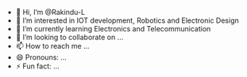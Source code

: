 - 👋 Hi, I’m @Rakindu-L
- 👀 I’m interested in IOT development, Robotics and Electronic Design
- 🌱 I’m currently learning Electronics and Telecommunication
- 💞️ I’m looking to collaborate on ...
- 📫 How to reach me ...
- 😄 Pronouns: ...
- ⚡ Fun fact: ...

<!---
Rakindu-L/Rakindu-L is a ✨ special ✨ repository because its `README.md` (this file) appears on your GitHub profile.
You can click the Preview link to take a look at your changes.
--->

